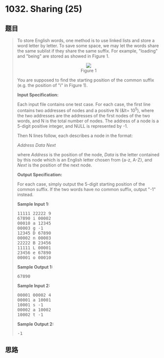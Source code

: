 <h1>1032. Sharing (25)</h1>

## 题目

> <div id="problemContent">
> <p>To store English words, one method is to use linked lists and store a word letter by letter.  To save some space, we may let the words share the same sublist if they share the same suffix.  For example, "loading" and "being" are stored as showed in Figure 1.</p>
> <center><img src="http://nos.patest.cn/1w_m16pjsommxz.jpg"/><br/>Figure 1</center>
> <p>You are supposed to find the starting position of the common suffix (e.g. the position of "i" in Figure 1).</p>
> <p><b>
> Input Specification:
> </b></p>
> <p>Each input file contains one test case.  For each case, the first line contains two addresses of nodes and a positive N (&amp;lt= 10<sup>5</sup>), where the two addresses are the addresses of the first nodes of the two words, and N is the total number of nodes.  The address of a node is a 5-digit positive integer, and NULL is represented by -1.</p>
> <p>Then N lines follow, each describes a node in the format:</p>
> <p><i>Address Data Next</i></p>
> <p>where <i>Address</i> is the position of the node, <i>Data</i> is the letter contained by this node which is an English letter chosen from {a-z, A-Z}, and <i>Next</i> is the position of the next node.</p>
> <p><b>
> Output Specification:
> </b></p>
> <p>For each case, simply output the 5-digit starting position of the common suffix.  If the two words have no common suffix, output "-1" instead.
> </p>
> <b>Sample Input 1:</b><pre>
> 11111 22222 9
> 67890 i 00002
> 00010 a 12345
> 00003 g -1
> 12345 D 67890
> 00002 n 00003
> 22222 B 23456
> 11111 L 00001
> 23456 e 67890
> 00001 o 00010
> </pre>
> <b>Sample Output 1:</b><pre>
> 67890
> </pre>
> <b>Sample Input 2:</b><pre>
> 00001 00002 4
> 00001 a 10001
> 10001 s -1
> 00002 a 10002
> 10002 t -1
> </pre>
> <b>Sample Output 2:</b><pre>
> -1
> </pre>
> </div>

## 思路

